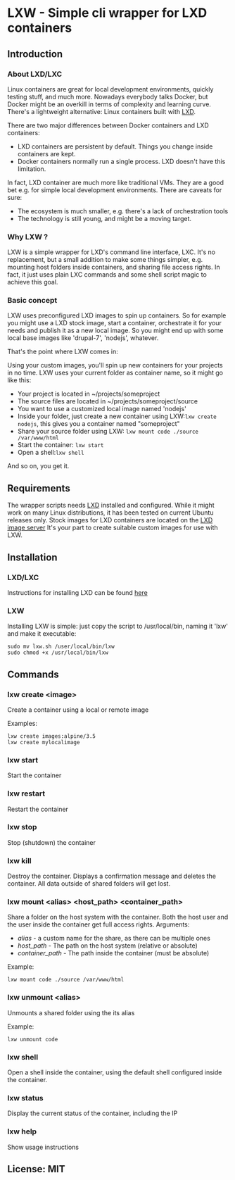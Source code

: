 # LXW - Simple cli wrapper for LXD containers

## Introduction

### About LXD/LXC
Linux containers are great for local development environments, quickly testing stuff, and much more.
Nowadays everybody talks Docker, but Docker might be an overkill in terms of complexity and learning curve.
There's a lightweight alternative: Linux containers built with [LXD](https://linuxcontainers.org/lxd).

There are two major differences between Docker containers and LXD containers:

* LXD containers are persistent by default. Things you change inside containers are kept.
* Docker containers normally run a single process. LXD doesn't have this limitation.

In fact, LXD container are much more like traditional VMs. They are a good bet e.g. for simple
local development environments. There are caveats for sure:

* The ecosystem is much smaller, e.g. there's a lack of orchestration tools
* The technology is still young, and might be a moving target. 

### Why LXW ?
LXW is a simple wrapper for LXD's command line interface, LXC. It's no replacement, but a small addition
to make some things simpler, e.g. mounting host folders inside containers, and sharing file access rights.
In fact, it just uses plain LXC commands and some shell script magic to achieve this goal.

### Basic concept
LXW uses preconfigured LXD images to spin up containers. So for example you might use a LXD stock image,
start a container, orchestrate it for your needs and publish it as a new local image. So you might end up
with some local base images like 'drupal-7', 'nodejs', whatever.

That's the point where LXW comes in:

Using your custom images, you'll spin up new containers for your projects in no time. LXW uses your current
folder as container name, so it might go like this:

* Your project is located in ~/projects/someproject
* The source files are located in ~/projects/someproject/source
* You want to use a customized local image named 'nodejs' 
* Inside your folder, just create a new container using LXW:`lxw create nodejs`, this
gives you a container named "someproject"
* Share your source folder using LXW: `lxw mount code ./source /var/www/html`
* Start the container: `lxw start`
* Open a shell:`lxw shell`

And so on, you get it.

## Requirements
The wrapper scripts needs [LXD](https://linuxcontainers.org/lxd) installed and configured.
While it might work on many Linux distributions, it has been tested on current Ubuntu releases only.
Stock images for LXD containers are located on the [LXD image server](https://us.images.linuxcontainers.org/)
It's your part to create suitable custom images for use with LXW.

## Installation

### LXD/LXC
Instructions for installing LXD can be found [here](https://linuxcontainers.org/lxd/getting-started-cli/)

### LXW
Installing LXW is simple: just copy the script to /usr/local/bin, naming it 'lxw' and make it executable:

```
sudo mv lxw.sh /user/local/bin/lxw
sudo chmod +x /usr/local/bin/lxw
```

## Commands

### lxw create \<image>
Create a container using a local or remote image

Examples:

```
lxw create images:alpine/3.5
lxw create mylocalimage
```

### lxw start
Start the container

### lxw restart
Restart the container

### lxw stop
Stop (shutdown) the container

### lxw kill
Destroy the container. Displays a confirmation message and deletes the container. All data outside of shared folders will get lost.  

### lxw mount \<alias> \<host_path> \<container_path>
Share a folder on the host system with the container. Both the host user and the user inside the container get full access rights. Arguments:

* *alias* - a custom name for the share, as there can be multiple ones
* *host_path* - The path on the host system (relative or absolute)
* *container_path* - The path inside the container (must be absolute)

Example:

```
lxw mount code ./source /var/www/html
```

### lxw unmount \<alias>

Unmounts a shared folder using the its alias

Example:

```
lxw unmount code
```

### lxw shell
Open a shell inside the container, using the default shell configured inside the container.

### lxw status
Display the current status of the container, including the IP

### lxw help
Show usage instructions

## License: MIT
